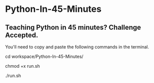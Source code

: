 Python-In-45-Minutes
====================

Teaching Python in 45 minutes? Challenge Accepted.
---------------------------------------------------

You'll need to copy and paste the following commands in the terminal.

cd workspace/Python-In-45-Minutes/

chmod +x run.sh

./run.sh
